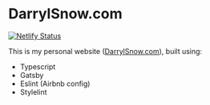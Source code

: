 # DarrylSnow.com

[![Netlify Status](https://api.netlify.com/api/v1/badges/06a9e159-310c-4e6b-a4f5-d27fd3db5c04/deploy-status)](https://app.netlify.com/sites/upbeat-pike-177d9a/deploys)

This is my personal website ([DarrylSnow.com](https://darrylsnow.com)), built using:

- Typescript
- Gatsby
- Eslint (Airbnb config)
- Stylelint

